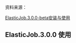 资料来源：

[ElasticJob.3.0.0-beta安装与使用](https://my.oschina.net/u/437309/blog/4719406)

## ElasticJob.3.0.0 使用


